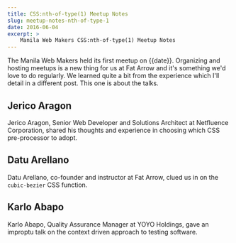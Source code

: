 ```yaml
---
title: CSS:nth-of-type(1) Meetup Notes
slug: meetup-notes-nth-of-type-1
date: 2016-06-04
excerpt: >
    Manila Web Makers CSS:nth-of-type(1) Meetup Notes
---
```


The Manila Web Makers held its first meetup on {{date}}. Organizing and hosting meetups is a new thing for us at Fat Arrow and it's something we'd love to do regularly. We learned quite a bit from the experience which I'll detail in a different post. This one is about the talks.

## Jerico Aragon
Jerico Aragon, Senior Web Developer and Solutions Architect at Netfluence Corporation, shared his thoughts and experience in choosing which CSS pre-processor to adopt.


## Datu Arellano
Datu Arellano, co-founder and instructor at Fat Arrow, clued us in on the `cubic-bezier` CSS function.


## Karlo Abapo
Karlo Abapo, Quality Assurance Manager at YOYO Holdings, gave an improptu talk on the context driven approach to testing software.
